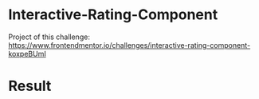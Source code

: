 # Interactive-Rating-Component

Project of this challenge: https://www.frontendmentor.io/challenges/interactive-rating-component-koxpeBUmI

# Result
